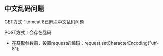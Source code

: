 ## 中文乱码问题

GET方式：tomcat 8已解决中文乱码问题

POST方式：会存在乱码

- 在获取参数前，设置request的编码：request.setCharacterEncoding("utf-8");